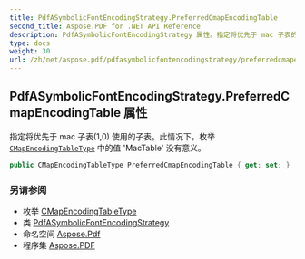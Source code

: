 ```yaml
---
title: PdfASymbolicFontEncodingStrategy.PreferredCmapEncodingTable
second_title: Aspose.PDF for .NET API Reference
description: PdfASymbolicFontEncodingStrategy 属性。指定将优先于 mac 子表的子表。此情况下，枚举 CMapEncodingTableType 中的值 'MacTable' 没有意义。
type: docs
weight: 30
url: /zh/net/aspose.pdf/pdfasymbolicfontencodingstrategy/preferredcmapencodingtable/
---
```

## PdfASymbolicFontEncodingStrategy.PreferredCmapEncodingTable 属性

指定将优先于 mac 子表(1,0) 使用的子表。此情况下，枚举 [`CMapEncodingTableType`](../../pdfasymbolicfontencodingstrategy.queueitem.cmapencodingtabletype/) 中的值 'MacTable' 没有意义。

```csharp
public CMapEncodingTableType PreferredCmapEncodingTable { get; set; }
```

### 另请参阅

* 枚举 [CMapEncodingTableType](../../pdfasymbolicfontencodingstrategy.queueitem.cmapencodingtabletype/)
* 类 [PdfASymbolicFontEncodingStrategy](../)
* 命名空间 [Aspose.Pdf](../../../aspose.pdf/)
* 程序集 [Aspose.PDF](../../../)